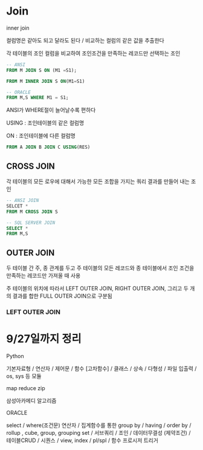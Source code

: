# Join

inner join

컬럼명은 같아도 되고 달라도 된다 / 비교하는 컬럼의 같은 값을 추출한다

각 테이블의 조인 컬럼을 비교하여 조인조건을 만족하는 레코드만 선택하는 조인

```sql
-- ANSI
FROM M JOIN S ON (M1 =S1);

FROM M INNER JOIN S ON(M1=S1)

-- ORACLE
FROM M,S WHERE M1 = S1;
```

ANSI가 WHERE절이 늘어날수록 편하다



USING : 조인테이블의 같은 컬럼명

ON : 조인테이블에 다른 컬럼명



```sql
FROM A JOIN B JOIN C USING(RES)
```



## CROSS JOIN

각 테이블의 모든 로우에 대해서 가능한 모든 조합을 가지는 쿼리 결과를 만들어 내는 조인



```sql
-- ANSI JOIN
SELCET *
FROM M CROSS JOIN S

-- SQL SERVER JOIN
SELECT *
FROM M,S

```



## OUTER JOIN

두 테이블 간 주, 종 관계를 두고 주 테이블의 모든 레코드와 종 테이블에서 조인 조건을 만족하는 레코드만 가져올 때 사용

주 테이블의 위치에 따라서 LEFT OUTER JOIN, RIGHT OUTER JOIN, 그리고 두 개의 결과를 합한 FULL OUTER JOIN으로 구분됨



### LEFT OUTER JOIN





# 9/27일까지 정리

Python

기본자료형 / 연산자 / 제어문 / 함수 [고차함수] / 클래스 / 상속 / 다형성 / 파일 입출력 / os, sys 등 모듈

map reduce zip

삼성아카메디 알고리즘



ORACLE

select / where(조건문) 연산자 / 집계함수를 통한 group by / having / order by / rollup , cube, group, grouping set / 서브쿼리 / 조인 / 데이터무결성 (제약조건) / 테이블CRUD / 시퀀스 / view, index / pl/spl / 함수 프로시저 트리거



